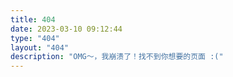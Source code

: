 ```yaml
---
title: 404
date: 2023-03-10 09:12:44
type: "404"
layout: "404"
description: "OMG～，我崩溃了！找不到你想要的页面 :("
---
```

